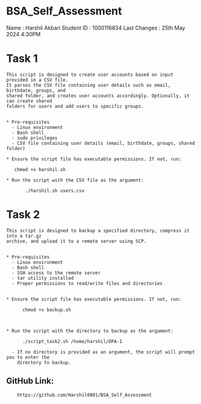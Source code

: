 # BSA_Self_Assessment


Name : Harshil Akbari
Student ID : 1000116834
Last Changes : 25th May 2024 4:30PM


 Task 1
=========
       
	This script is designed to create user accounts based on input provided in a CSV file. 			
	It parses the CSV file containing user details such as email, birthdate, groups, and 	
	shared folder, and creates user accounts accordingly. Optionally, it can create shared 	
	folders for users and add users to specific groups.
	
	
	* Pre-requisites
	  - Linux environment
	  - Bash shell
	  - sudo privileges
	  - CSV file containing user details (email, birthdate, groups, shared folder)

	* Ensure the script file has executable permissions. If not, run:
	
	   chmod +x harshil.sh
	   
	* Run the script with the CSV file as the argument:
    	   
    	   ./harshil.sh users.csv



 Task 2
=========	
	
	This script is designed to backup a specified directory, compress it into a tar.gz 	
	archive, and upload it to a remote server using SCP.
	
	
	* Pre-requisites
	  - Linux environment
	  - Bash shell
	  - SSH access to the remote server
	  - tar utility installed
	  - Proper permissions to read/write files and directories
	  
	  
	* Ensure the script file has executable permissions. If not, run:
    
    	  chmod +x backup.sh
    


	* Run the script with the directory to backup as the argument:
    
          ./script_task2.sh /home/harshil/OPA-1
    
	  - If no directory is provided as an argument, the script will prompt you to enter the 
	    directory to backup.  
	
	
	
	
	
GitHub Link:
-------------
		https://github.com/Harshil0801/BSA_Self_Assessment
